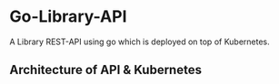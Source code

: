 # Go-Library-API

A Library REST-API using go which is deployed on top of Kubernetes. 

## Architecture of API & Kubernetes 
